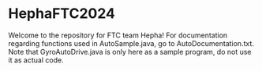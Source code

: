 # HephaFTC2024
Welcome to the repository for FTC team Hepha!
For documentation regarding functions used in AutoSample.java, go to AutoDocumentation.txt.
Note that GyroAutoDrive.java is only here as a sample program, do not use it as actual code.
